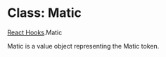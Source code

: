 # Class: Matic

[React Hooks](../modules/React_Hooks.md).Matic

Matic is a value object representing the Matic token.
